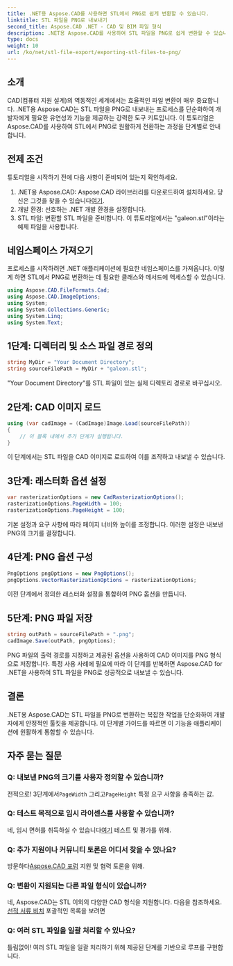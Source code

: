 ```yaml
---
title: .NET용 Aspose.CAD를 사용하면 STL에서 PNG로 쉽게 변환할 수 있습니다.
linktitle: STL 파일을 PNG로 내보내기
second_title: Aspose.CAD .NET - CAD 및 BIM 파일 형식
description: .NET용 Aspose.CAD를 사용하여 STL 파일을 PNG로 쉽게 변환할 수 있습니다. 원활한 통합을 위한 단계별 가이드를 따르세요. 지금 다운로드하세요!
type: docs
weight: 10
url: /ko/net/stl-file-export/exporting-stl-files-to-png/
---
```

## 소개
CAD(컴퓨터 지원 설계)의 역동적인 세계에서는 효율적인 파일 변환이 매우 중요합니다. .NET용 Aspose.CAD는 STL 파일을 PNG로 내보내는 프로세스를 단순화하여 개발자에게 필요한 유연성과 기능을 제공하는 강력한 도구 키트입니다. 이 튜토리얼은 Aspose.CAD를 사용하여 STL에서 PNG로 원활하게 전환하는 과정을 단계별로 안내합니다.
## 전제 조건
튜토리얼을 시작하기 전에 다음 사항이 준비되어 있는지 확인하세요.
1.  .NET용 Aspose.CAD: Aspose.CAD 라이브러리를 다운로드하여 설치하세요. 당신은 그것을 찾을 수 있습니다[여기](https://releases.aspose.com/cad/net/).
2. 개발 환경: 선호하는 .NET 개발 환경을 설정합니다.
3. STL 파일: 변환할 STL 파일을 준비합니다. 이 튜토리얼에서는 "galeon.stl"이라는 예제 파일을 사용합니다.
## 네임스페이스 가져오기
프로세스를 시작하려면 .NET 애플리케이션에 필요한 네임스페이스를 가져옵니다. 이렇게 하면 STL에서 PNG로 변환하는 데 필요한 클래스와 메서드에 액세스할 수 있습니다.
```csharp
using Aspose.CAD.FileFormats.Cad;
using Aspose.CAD.ImageOptions;
using System;
using System.Collections.Generic;
using System.Linq;
using System.Text;
```
## 1단계: 디렉터리 및 소스 파일 경로 정의
```csharp
string MyDir = "Your Document Directory";
string sourceFilePath = MyDir + "galeon.stl";
```
"Your Document Directory"를 STL 파일이 있는 실제 디렉토리 경로로 바꾸십시오.
## 2단계: CAD 이미지 로드
```csharp
using (var cadImage = (CadImage)Image.Load(sourceFilePath))
{
    // 이 블록 내에서 추가 단계가 실행됩니다.
}
```
이 단계에서는 STL 파일을 CAD 이미지로 로드하여 이를 조작하고 내보낼 수 있습니다.
## 3단계: 래스터화 옵션 설정
```csharp
var rasterizationOptions = new CadRasterizationOptions();
rasterizationOptions.PageWidth = 100;
rasterizationOptions.PageHeight = 100;
```
기본 설정과 요구 사항에 따라 페이지 너비와 높이를 조정합니다. 이러한 설정은 내보낸 PNG의 크기를 결정합니다.
## 4단계: PNG 옵션 구성
```csharp
PngOptions pngOptions = new PngOptions();
pngOptions.VectorRasterizationOptions = rasterizationOptions;
```
이전 단계에서 정의한 래스터화 설정을 통합하여 PNG 옵션을 만듭니다.
## 5단계: PNG 파일 저장
```csharp
string outPath = sourceFilePath + ".png";
cadImage.Save(outPath, pngOptions);
```
PNG 파일의 출력 경로를 지정하고 제공된 옵션을 사용하여 CAD 이미지를 PNG 형식으로 저장합니다.
특정 사용 사례에 필요에 따라 이 단계를 반복하면 Aspose.CAD for .NET을 사용하여 STL 파일을 PNG로 성공적으로 내보낼 수 있습니다.
## 결론
.NET용 Aspose.CAD는 STL 파일을 PNG로 변환하는 복잡한 작업을 단순화하여 개발자에게 안정적인 툴킷을 제공합니다. 이 단계별 가이드를 따르면 이 기능을 애플리케이션에 원활하게 통합할 수 있습니다.
## 자주 묻는 질문
### Q: 내보낸 PNG의 크기를 사용자 정의할 수 있습니까?
 전적으로! 3단계에서`PageWidth` 그리고`PageHeight` 특정 요구 사항을 충족하는 값.
### Q: 테스트 목적으로 임시 라이센스를 사용할 수 있습니까?
 네, 임시 면허를 취득하실 수 있습니다[여기](https://purchase.aspose.com/temporary-license/) 테스트 및 평가를 위해.
### Q: 추가 지원이나 커뮤니티 토론은 어디서 찾을 수 있나요?
 방문하다[Aspose.CAD 포럼](https://forum.aspose.com/c/cad/19) 지원 및 협력 토론을 위해.
### Q: 변환이 지원되는 다른 파일 형식이 있습니까?
 네, Aspose.CAD는 STL 이외의 다양한 CAD 형식을 지원합니다. 다음을 참조하세요.[선적 서류 비치](https://reference.aspose.com/cad/net/) 포괄적인 목록을 보려면
### Q: 여러 STL 파일을 일괄 처리할 수 있나요?
틀림없이! 여러 STL 파일을 일괄 처리하기 위해 제공된 단계를 기반으로 루프를 구현합니다.